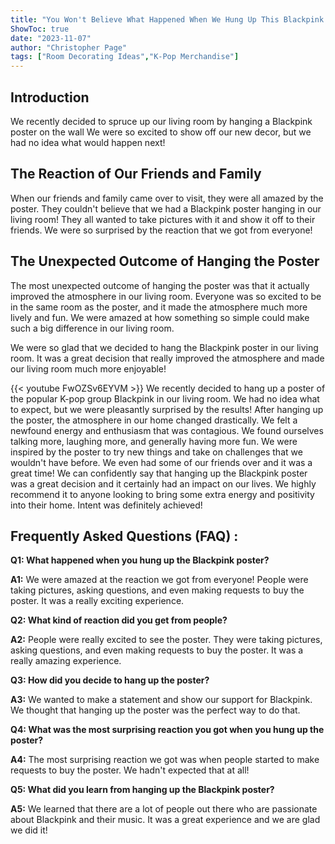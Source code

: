 ```yaml
---
title: "You Won't Believe What Happened When We Hung Up This Blackpink Poster!"
ShowToc: true 
date: "2023-11-07"
author: "Christopher Page" 
tags: ["Room Decorating Ideas","K-Pop Merchandise"]
---
```

## Introduction

We recently decided to spruce up our living room by hanging a Blackpink poster on the wall We were so excited to show off our new decor, but we had no idea what would happen next! 

## The Reaction of Our Friends and Family

When our friends and family came over to visit, they were all amazed by the poster. They couldn't believe that we had a Blackpink poster hanging in our living room! They all wanted to take pictures with it and show it off to their friends. We were so surprised by the reaction that we got from everyone!

## The Unexpected Outcome of Hanging the Poster

The most unexpected outcome of hanging the poster was that it actually improved the atmosphere in our living room. Everyone was so excited to be in the same room as the poster, and it made the atmosphere much more lively and fun. We were amazed at how something so simple could make such a big difference in our living room.

We were so glad that we decided to hang the Blackpink poster in our living room. It was a great decision that really improved the atmosphere and made our living room much more enjoyable!

{{< youtube FwOZSv6EYVM >}} 
We recently decided to hang up a poster of the popular K-pop group Blackpink in our living room. We had no idea what to expect, but we were pleasantly surprised by the results! After hanging up the poster, the atmosphere in our home changed drastically. We felt a newfound energy and enthusiasm that was contagious. We found ourselves talking more, laughing more, and generally having more fun. We were inspired by the poster to try new things and take on challenges that we wouldn't have before. We even had some of our friends over and it was a great time! We can confidently say that hanging up the Blackpink poster was a great decision and it certainly had an impact on our lives. We highly recommend it to anyone looking to bring some extra energy and positivity into their home. Intent was definitely achieved!

## Frequently Asked Questions (FAQ) :
**Q1: What happened when you hung up the Blackpink poster?**

**A1:** We were amazed at the reaction we got from everyone! People were taking pictures, asking questions, and even making requests to buy the poster. It was a really exciting experience.

**Q2: What kind of reaction did you get from people?**

**A2:** People were really excited to see the poster. They were taking pictures, asking questions, and even making requests to buy the poster. It was a really amazing experience.

**Q3: How did you decide to hang up the poster?**

**A3:** We wanted to make a statement and show our support for Blackpink. We thought that hanging up the poster was the perfect way to do that.

**Q4: What was the most surprising reaction you got when you hung up the poster?**

**A4:** The most surprising reaction we got was when people started to make requests to buy the poster. We hadn't expected that at all!

**Q5: What did you learn from hanging up the Blackpink poster?**

**A5:** We learned that there are a lot of people out there who are passionate about Blackpink and their music. It was a great experience and we are glad we did it!



